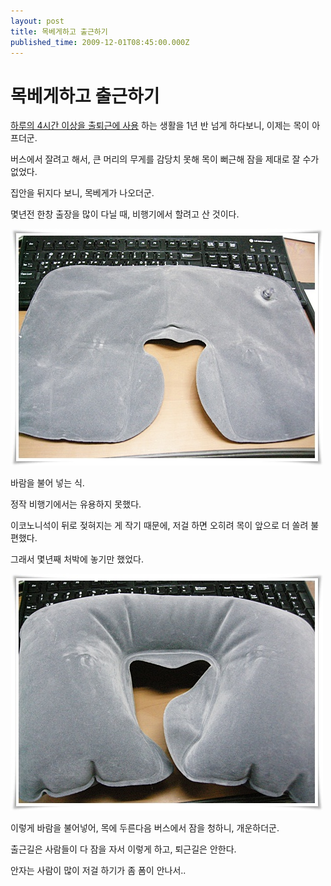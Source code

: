 ```yaml
---
layout: post
title: 목베게하고 출근하기
published_time: 2009-12-01T08:45:00.000Z
---
```


# 목베게하고 출근하기


[하루의 4시간 이상을 출퇴근에 사용](../9364023.html) 하는 생활을 1년 반 넘게 하다보니, 이제는 목이 아프더군.

버스에서 잘려고 해서, 큰 머리의 무게를 감당치 못해 목이 뻐근해 잠을 제대로 잘 수가 없었다.

집안을 뒤지다 보니, 목베게가 나오더군.

몇년전 한창 출장을 많이 다닐 때, 비행기에서 할려고 산 것이다.

![](../pds/200912/01/80/a0109780_4b1457a6c2848.jpg)

바람을 불어 넣는 식.

정작 비행기에서는 유용하지 못했다.

이코노니석이 뒤로 젖혀지는 게 작기 때문에, 저걸 하면 오히려 목이 앞으로 더 쏠려 불편했다.

그래서 몇년째 처박에 놓기만 했었다.

![](../pds/200912/01/80/a0109780_4b1457a5ebd1d.jpg)

이렇게 바람을 불어넣어, 목에 두른다음 버스에서 잠을 청하니, 개운하더군.

출근길은 사람들이 다 잠을 자서 이렇게 하고, 퇴근길은 안한다.

안자는 사람이 많이 저걸 하기가 좀 폼이 안나서..

